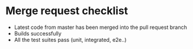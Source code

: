 # Merge request checklist

- Latest code from master has been merged into the pull request branch
- Builds successfully
- All the test suites pass (unit, integrated, e2e..)